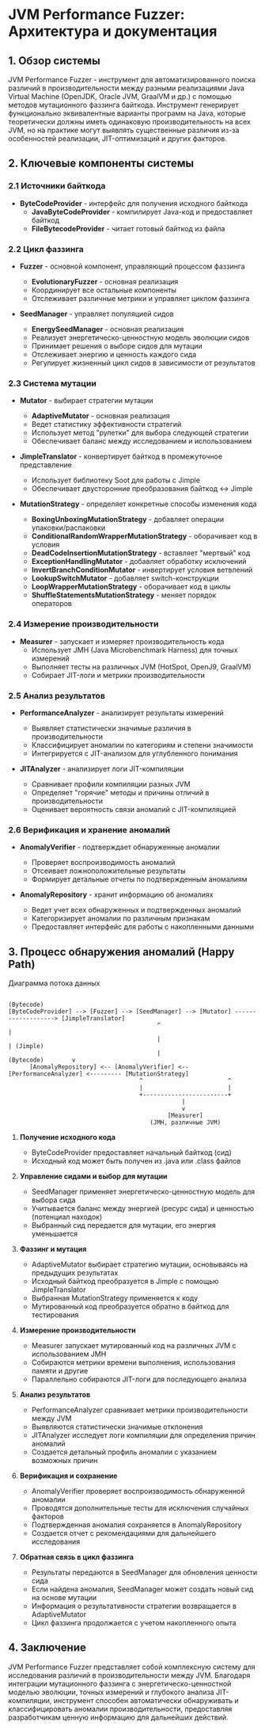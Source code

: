 # JVM Performance Fuzzer: Архитектура и документация

## 1. Обзор системы

JVM Performance Fuzzer - инструмент для автоматизированного поиска различий в производительности между разными реализациями Java Virtual Machine (OpenJDK, Oracle JVM, GraalVM и др.) с помощью методов мутационного фаззинга байткода. Инструмент генерирует функционально эквивалентные варианты программ на Java, которые теоретически должны иметь одинаковую производительность на всех JVM, но на практике могут выявлять существенные различия из-за особенностей реализации, JIT-оптимизаций и других факторов.

## 2. Ключевые компоненты системы

### 2.1 Источники байткода
- **ByteCodeProvider** - интерфейс для получения исходного байткода
    - **JavaByteCodeProvider** - компилирует Java-код и предоставляет байткод
    - **FileBytecodeProvider** - читает готовый байткод из файла

### 2.2 Цикл фаззинга
- **Fuzzer** - основной компонент, управляющий процессом фаззинга
    - **EvolutionaryFuzzer** - основная реализация
    - Координирует все остальные компоненты
    - Отслеживает различные метрики и управляет циклом фаззинга

- **SeedManager** - управляет популяцией сидов
    - **EnergySeedManager** - основная реализация
    - Реализует энергетическо-ценностную модель эволюции сидов
    - Принимает решения о выборе сидов для мутации
    - Отслеживает энергию и ценность каждого сида
    - Регулирует жизненный цикл сидов в зависимости от результатов

### 2.3 Система мутации
- **Mutator** - выбирает стратегии мутации
    - **AdaptiveMutator** - основная реализация
    - Ведет статистику эффективности стратегий
    - Использует метод "рулетки" для выбора следующей стратегии
    - Обеспечивает баланс между исследованием и использованием

- **JimpleTranslator** - конвертирует байткод в промежуточное представление
    - Использует библиотеку Soot для работы с Jimple
    - Обеспечивает двусторонние преобразования байткод <-> Jimple

- **MutationStrategy** - определяет конкретные способы изменения кода
    - **BoxingUnboxingMutationStrategy** - добавляет операции упаковки/распаковки
    - **ConditionalRandomWrapperMutationStrategy** - оборачивает код в условия
    - **DeadCodeInsertionMutationStrategy** - вставляет "мертвый" код
    - **ExceptionHandlingMutator** - добавляет обработку исключений
    - **InvertBranchConditionMutator** - инвертирует условия ветвлений
    - **LookupSwitchMutator** - добавляет switch-конструкции
    - **LoopWrapperMutationStrategy** - оборачивает код в циклы
    - **ShuffleStatementsMutationStrategy** - меняет порядок операторов

### 2.4 Измерение производительности
- **Measurer** - запускает и измеряет производительность кода
    - Использует JMH (Java Microbenchmark Harness) для точных измерений
    - Выполняет тесты на различных JVM (HotSpot, OpenJ9, GraalVM)
    - Собирает JIT-логи и метрики производительности

### 2.5 Анализ результатов
- **PerformanceAnalyzer** - анализирует результаты измерений
    - Выявляет статистически значимые различия в производительности
    - Классифицирует аномалии по категориям и степени значимости
    - Интегрируется с JIT-анализом для углубленного понимания

- **JITAnalyzer** - анализирует логи JIT-компиляции
    - Сравнивает профили компиляции разных JVM
    - Определяет "горячие" методы и причины отличий в производительности
    - Оценивает вероятность связи аномалий с JIT-компиляцией

### 2.6 Верификация и хранение аномалий
- **AnomalyVerifier** - подтверждает обнаруженные аномалии
    - Проверяет воспроизводимость аномалий
    - Отсеивает ложноположительные результаты
    - Формирует детальные отчеты по подтвержденным аномалиям

- **AnomalyRepository** - хранит информацию об аномалиях
    - Ведет учет всех обнаруженных и подтвержденных аномалий
    - Категоризирует аномалии по различным признакам
    - Предоставляет интерфейс для работы с накопленными данными

## 3. Процесс обнаружения аномалий (Happy Path)

Диаграмма потока данных

```
                                                                     (Bytecode)
[ByteCodeProvider] --> [Fuzzer] --> [SeedManager] --> [Mutator] -------------------> [JimpleTranslator]
                                          ^                                                 |
                                          |                                                 | (Jimple)
                                          |                               (Bytecode)        v
      [AnomalyRepository] <-- [AnomalyVerifier] <-- [PerformanceAnalyzer] <--------- [MutationStrategy]
                                     ^                        ^
                                     |                        |
                                     +------------------------+
                                                 |
                                                 v
                                             [Measurer]
                                        (JMH, различные JVM)
```

1. **Получение исходного кода**
    - ByteCodeProvider предоставляет начальный байткод (сид)
    - Исходный код может быть получен из .java или .class файлов

2. **Управление сидами и выбор для мутации**
    - SeedManager применяет энергетическо-ценностную модель для выбора сида
    - Учитывается баланс между энергией (ресурс сида) и ценностью (потенциал находок)
    - Выбранный сид передается для мутации, его энергия уменьшается

3. **Фаззинг и мутация**
    - AdaptiveMutator выбирает стратегию мутации, основываясь на предыдущих результатах
    - Исходный байткод преобразуется в Jimple с помощью JimpleTranslator
    - Выбранная MutationStrategy применяется к коду
    - Мутированный код преобразуется обратно в байткод для тестирования

4. **Измерение производительности**
    - Measurer запускает мутированный код на различных JVM с использованием JMH
    - Собираются метрики времени выполнения, использования памяти и другие
    - Параллельно собираются JIT-логи для последующего анализа

5. **Анализ результатов**
    - PerformanceAnalyzer сравнивает метрики производительности между JVM
    - Выявляются статистически значимые отклонения
    - JITAnalyzer исследует логи компиляции для определения причин аномалий
    - Создается детальный профиль аномалии с указанием возможных причин

6. **Верификация и сохранение**
    - AnomalyVerifier проверяет воспроизводимость обнаруженной аномалии
    - Проводятся дополнительные тесты для исключения случайных факторов
    - Подтвержденная аномалия сохраняется в AnomalyRepository
    - Создается отчет с рекомендациями для дальнейшего исследования

7. **Обратная связь в цикл фаззинга**
    - Результаты передаются в SeedManager для обновления ценности сида
    - Если найдена аномалия, SeedManager может создать новый сид на основе мутации
    - Информация о результативности стратегии возвращается в AdaptiveMutator
    - Цикл фаззинга продолжается с учетом накопленного опыта

## 4. Заключение

JVM Performance Fuzzer представляет собой комплексную систему для исследования различий в производительности между JVM. Благодаря интеграции мутационного фаззинга с энергетическо-ценностной моделью эволюции, точных измерений и глубокого анализа JIT-компиляции, инструмент способен автоматически обнаруживать и классифицировать аномалии производительности, предоставляя разработчикам ценную информацию для дальнейших действий.
